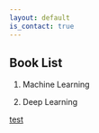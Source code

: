 ```yaml
---
layout: default
is_contact: true
---
```


## Book List

1. Machine Learning

2. Deep Learning

[test](thaihocnguyen_cv.pdf)